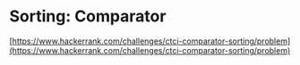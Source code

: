 # Sorting: Comparator

[https://www.hackerrank.com/challenges/ctci-comparator-sorting/problem](https://www.hackerrank.com/challenges/ctci-comparator-sorting/problem)
